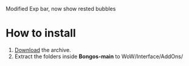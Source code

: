 Modified Exp bar, now show rested bubbles

# How to install

1. [Download](https://github.com/mrrosh/Bongos/archive/refs/heads/main.zip) the archive.
2. Extract the folders inside **Bongos-main** to WoW/Interface/AddOns/
